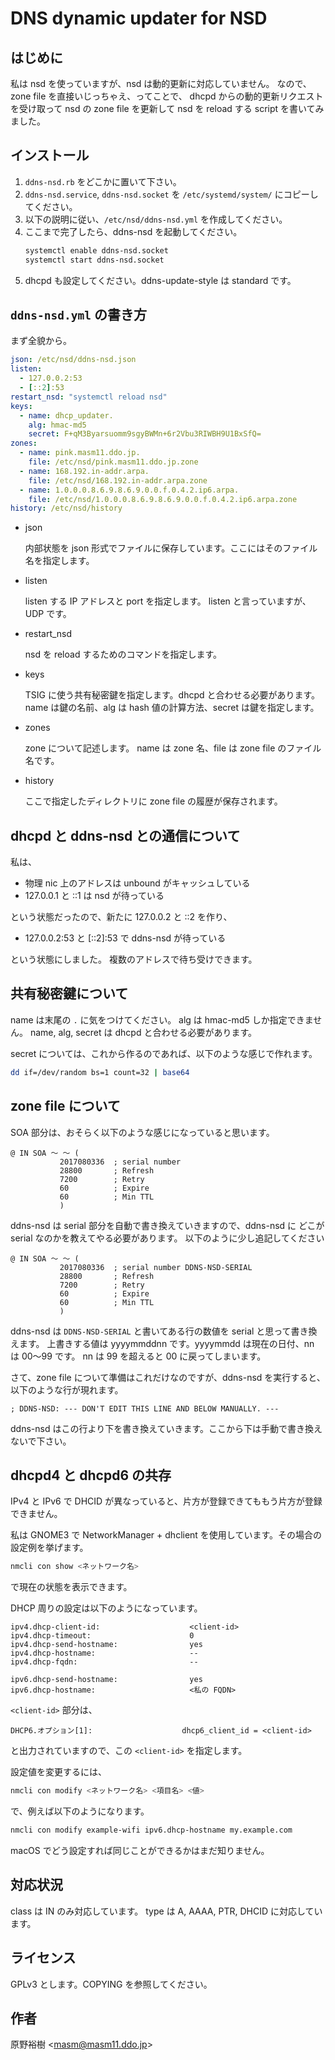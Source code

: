 # DNS dynamic updater for NSD

## はじめに

私は nsd を使っていますが、nsd は動的更新に対応していません。
なので、zone file を直接いじっちゃえ、ってことで、
dhcpd からの動的更新リクエストを受け取って nsd の zone file
を更新して nsd を reload する script を書いてみました。

## インストール

1. `ddns-nsd.rb` をどこかに置いて下さい。
2. `ddns-nsd.service`, `ddns-nsd.socket` を `/etc/systemd/system/` にコピーしてください。
3. 以下の説明に従い、`/etc/nsd/ddns-nsd.yml` を作成してください。
4. ここまで完了したら、ddns-nsd を起動してください。
   ```sh
   systemctl enable ddns-nsd.socket
   systemctl start ddns-nsd.socket
   ```
5. dhcpd も設定してください。ddns-update-style は standard です。

## `ddns-nsd.yml` の書き方

まず全貌から。

```yaml
json: /etc/nsd/ddns-nsd.json
listen:
  - 127.0.0.2:53
  - [::2]:53
restart_nsd: "systemctl reload nsd"
keys:
  - name: dhcp_updater.
    alg: hmac-md5
    secret: F+qM3Byarsuomm9sgyBWMn+6r2Vbu3RIWBH9U1BxSfQ=
zones:
  - name: pink.masm11.ddo.jp.
    file: /etc/nsd/pink.masm11.ddo.jp.zone
  - name: 168.192.in-addr.arpa.
    file: /etc/nsd/168.192.in-addr.arpa.zone
  - name: 1.0.0.0.8.6.9.8.6.9.0.0.f.0.4.2.ip6.arpa.
    file: /etc/nsd/1.0.0.0.8.6.9.8.6.9.0.0.f.0.4.2.ip6.arpa.zone
history: /etc/nsd/history
```

- json

  内部状態を json 形式でファイルに保存しています。ここにはそのファイル名を指定します。

- listen

  listen する IP アドレスと port を指定します。
  listen と言っていますが、UDP です。

- restart_nsd

  nsd を reload するためのコマンドを指定します。

- keys

  TSIG に使う共有秘密鍵を指定します。dhcpd と合わせる必要があります。
  name は鍵の名前、alg は hash 値の計算方法、secret は鍵を指定します。

- zones

  zone について記述します。
  name は zone 名、file は zone file のファイル名です。

- history

  ここで指定したディレクトリに zone file の履歴が保存されます。

## dhcpd と ddns-nsd との通信について

私は、

- 物理 nic 上のアドレスは unbound がキャッシュしている
- 127.0.0.1 と ::1 は nsd が待っている

という状態だったので、新たに 127.0.0.2 と ::2 を作り、

- 127.0.0.2:53 と [::2]:53 で ddns-nsd が待っている

という状態にしました。
複数のアドレスで待ち受けできます。

## 共有秘密鍵について

name は末尾の `.` に気をつけてください。
alg は hmac-md5 しか指定できません。
name, alg, secret は dhcpd と合わせる必要があります。

secret については、これから作るのであれば、以下のような感じで作れます。
```sh
dd if=/dev/random bs=1 count=32 | base64
```

## zone file について

SOA 部分は、おそらく以下のような感じになっていると思います。

```
@ IN SOA 〜 〜 (
           2017080336  ; serial number
           28800       ; Refresh
           7200        ; Retry
           60          ; Expire
           60          ; Min TTL
           )
```

ddns-nsd は serial 部分を自動で書き換えていきますので、ddns-nsd に
どこが serial なのかを教えてやる必要があります。
以下のように少し追記してください

```
@ IN SOA 〜 〜 (
           2017080336  ; serial number DDNS-NSD-SERIAL
           28800       ; Refresh
           7200        ; Retry
           60          ; Expire
           60          ; Min TTL
           )
```

ddns-nsd は `DDNS-NSD-SERIAL` と書いてある行の数値を serial と思って書き換えます。
上書きする値は yyyymmddnn です。yyyymmdd は現在の日付、nn は 00〜99 です。
nn は 99 を超えると 00 に戻ってしまいます。

さて、zone file について準備はこれだけなのですが、ddns-nsd を実行すると、以下のような行が現れます。

```
; DDNS-NSD: --- DON'T EDIT THIS LINE AND BELOW MANUALLY. ---
```

ddns-nsd はこの行より下を書き換えていきます。ここから下は手動で書き換えないで下さい。

## dhcpd4 と dhcpd6 の共存

IPv4 と IPv6 で DHCID が異なっていると、片方が登録できてももう片方が登録できません。

私は GNOME3 で NetworkManager + dhclient を使用しています。その場合の設定例を挙げます。

```sh
nmcli con show <ネットワーク名>
```
で現在の状態を表示できます。

DHCP 周りの設定は以下のようになっています。

```
ipv4.dhcp-client-id:                    <client-id>
ipv4.dhcp-timeout:                      0
ipv4.dhcp-send-hostname:                yes
ipv4.dhcp-hostname:                     --
ipv4.dhcp-fqdn:                         --
```

```
ipv6.dhcp-send-hostname:                yes
ipv6.dhcp-hostname:                     <私の FQDN>
```

`<client-id>` 部分は、
```
DHCP6.オプション[1]:                    dhcp6_client_id = <client-id>
```
と出力されていますので、この `<client-id>` を指定します。

設定値を変更するには、

```sh
nmcli con modify <ネットワーク名> <項目名> <値>
```

で、例えば以下のようになります。

```sh
nmcli con modify example-wifi ipv6.dhcp-hostname my.example.com
```

macOS でどう設定すれば同じことができるかはまだ知りません。

## 対応状況

class は IN のみ対応しています。
type は A, AAAA, PTR, DHCID に対応しています。

## ライセンス

GPLv3 とします。COPYING を参照してください。

## 作者

原野裕樹 &lt;masm@masm11.ddo.jp&gt;
